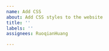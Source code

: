 ```yaml
---
name: Add CSS
about: Add CSS styles to the website
title: ''
labels: ''
assignees: RuoqianHuang

---
```



